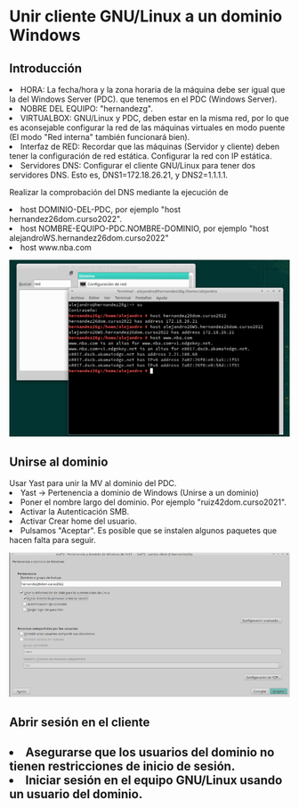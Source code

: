 <h1>  Unir cliente GNU/Linux a un dominio Windows </h1>

<h2> Introducción </h2>
<li>HORA: La fecha/hora y la zona horaria de la máquina debe ser igual que la del Windows Server (PDC). que tenemos en el PDC (Windows Server).</li>
<li>NOBRE DEL EQUIPO: "hernandezg".
<li>VIRTUALBOX: GNU/Linux y PDC, deben estar en la misma red, por lo que es aconsejable configurar la red de las máquinas virtuales en modo puente (El modo "Red interna" también funcionará bien).
<li>Interfaz de RED: Recordar que las máquinas (Servidor y cliente) deben tener la configuración de red estática. Configurar la red con IP estática.
<li>Servidores DNS: Configurar el cliente GNU/Linux para tener dos servidores DNS. Esto es, DNS1=172.18.26.21, y DNS2=1.1.1.1.
<p>Realizar la comprobación del DNS mediante la ejecución de
<li>host DOMINIO-DEL-PDC, por ejemplo "host hernandez26dom.curso2022".
<li>host NOMBRE-EQUIPO-PDC.NOMBRE-DOMINIO, por ejemplo "host alejandroWS.hernandez26dom.curso2022"
<li>host www.nba.com

![Comprobaciones](https://github.com/AbyssC1/idp2122-alejandro/blob/main/Imagenes/T5%20P2/Comprobaciones.png)

<h2>Unirse al dominio</h2>
Usar Yast para unir la MV al dominio del PDC.

<li>Yast -> Pertenencia a dominio de Windows (Unirse a un dominio)
<li>Poner el nombre largo del dominio. Por ejemplo "ruiz42dom.curso2021".
<li>Activar la Autenticación SMB.
<li>Activar Crear home del usuario.
<li>Pulsamos "Aceptar". Es posible que se instalen algunos paquetes que hacen falta para seguir.

![Comprobaciones](https://github.com/AbyssC1/idp2122-alejandro/blob/main/Imagenes/T5%20P2/1Unirse%20al%20dominio.png)
   
<h2>Abrir sesión en el cliente<h2>
<li>Asegurarse que los usuarios del dominio no tienen restricciones de inicio de sesión.

<li>Iniciar sesión en el equipo GNU/Linux usando un usuario del dominio.


